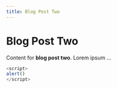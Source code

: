 ```yaml
---
title: Blog Post Two
---
```


# Blog Post Two

Content for **blog post two**. Lorem ipsum ...

```js
<script>
alert()
</script>
```

